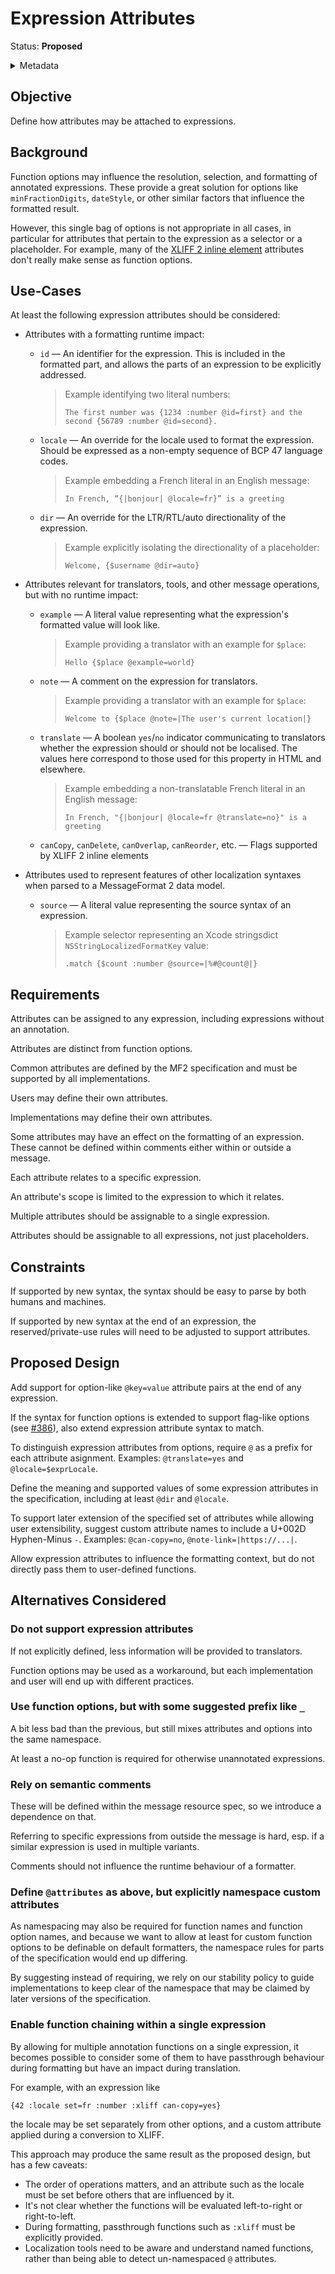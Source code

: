 # Expression Attributes

Status: **Proposed**

<details>
	<summary>Metadata</summary>
	<dl>
		<dt>Contributors</dt>
		<dd>@eemeli</dd>
		<dt>First proposed</dt>
		<dd>2023-08-27</dd>
		<dt>Pull Requests</dt>
		<dd><a href="https://github.com/unicode-org/message-format-wg/pull/458">#458</a></dd>
		<dd><a href="https://github.com/unicode-org/message-format-wg/pull/772">#772</a></dd>
	</dl>
</details>

## Objective

Define how attributes may be attached to expressions.

## Background

Function options may influence the resolution, selection, and formatting of annotated expressions.
These provide a great solution for options like `minFractionDigits`, `dateStyle`,
or other similar factors that influence the formatted result.

However, this single bag of options is not appropriate in all cases,
in particular for attributes that pertain to the expression as a selector or a placeholder.
For example, many of the [XLIFF 2 inline element] attributes don't really make sense as function options.

[XLIFF 2 inline element]: http://docs.oasis-open.org/xliff/xliff-core/v2.1/os/xliff-core-v2.1-os.html#inlineelements

## Use-Cases

At least the following expression attributes should be considered:

- Attributes with a formatting runtime impact:

  - `id` — An identifier for the expression.
    This is included in the formatted part,
    and allows the parts of an expression to be explicitly addressed.

    > Example identifying two literal numbers:
    >
    > ```
    > The first number was {1234 :number @id=first} and the second {56789 :number @id=second}.
    > ```

  - `locale` — An override for the locale used to format the expression.
    Should be expressed as a non-empty sequence of BCP 47 language codes.

    > Example embedding a French literal in an English message:
    >
    > ```
    > In French, “{|bonjour| @locale=fr}” is a greeting
    > ```

  - `dir` — An override for the LTR/RTL/auto directionality of the expression.

    > Example explicitly isolating the directionality of a placeholder:
    >
    > ```
    > Welcome, {$username @dir=auto}
    > ```

- Attributes relevant for translators, tools, and other message operations,
  but with no runtime impact:

  - `example` — A literal value representing
    what the expression's formatted value will look like.

    > Example providing a translator with an example for `$place`:
    >
    > ```
    > Hello {$place @example=world}
    > ```

  - `note` — A comment on the expression for translators.

    > Example providing a translator with an example for `$place`:
    >
    > ```
    > Welcome to {$place @note=|The user's current location|}
    > ```

  - `translate` — A boolean `yes`/`no` indicator communicating to translators
    whether the expression should or should not be localised.
    The values here correspond to those used for this property in HTML and elsewhere.

    > Example embedding a non-translatable French literal in an English message:
    >
    > ```
    > In French, "{|bonjour| @locale=fr @translate=no}" is a greeting
    > ```

  - `canCopy`, `canDelete`, `canOverlap`, `canReorder`, etc. — Flags supported by
    XLIFF 2 inline elements

- Attributes used to represent features of other localization syntaxes
  when parsed to a MessageFormat 2 data model.

  - `source` — A literal value representing the source syntax of an expression.

    > Example selector representing an Xcode stringsdict `NSStringLocalizedFormatKey` value:
    >
    > ```
    > .match {$count :number @source=|%#@count@|}
    > ```

## Requirements

Attributes can be assigned to any expression,
including expressions without an annotation.

Attributes are distinct from function options.

Common attributes are defined by the MF2 specification
and must be supported by all implementations.

Users may define their own attributes.

Implementations may define their own attributes.

Some attributes may have an effect on the formatting of an expression.
These cannot be defined within comments either within or outside a message.

Each attribute relates to a specific expression.

An attribute's scope is limited to the expression to which it relates.

Multiple attributes should be assignable to a single expression.

Attributes should be assignable to all expressions, not just placeholders.

## Constraints

If supported by new syntax,
the syntax should be easy to parse by both humans and machines.

If supported by new syntax at the end of an expression,
the reserved/private-use rules will need to be adjusted to support attributes.

## Proposed Design

Add support for option-like `@key=value` attribute pairs at the end of any expression.

If the syntax for function options is extended to support flag-like options
(see <a href="https://github.com/unicode-org/message-format-wg/issues/386">#386</a>),
also extend expression attribute syntax to match.

To distinguish expression attributes from options,
require `@` as a prefix for each attribute asignment.
Examples: `@translate=yes` and `@locale=$exprLocale`.

Define the meaning and supported values of some expression attributes in the specification,
including at least `@dir` and `@locale`.

To support later extension of the specified set of attributes while allowing user extensibility,
suggest custom attribute names to include a U+002D Hyphen-Minus `-`.
Examples: `@can-copy=no`, `@note-link=|https://...|`.

Allow expression attributes to influence the formatting context,
but do not directly pass them to user-defined functions.

## Alternatives Considered

### Do not support expression attributes

If not explicitly defined, less information will be provided to translators.

Function options may be used as a workaround,
but each implementation and user will end up with different practices.

### Use function options, but with some suggested prefix like `_`

A bit less bad than the previous, but still mixes attributes and options into the same namespace.

At least a no-op function is required for otherwise unannotated expressions.

### Rely on semantic comments

These will be defined within the message resource spec,
so we introduce a dependence on that.

Referring to specific expressions from outside the message is hard,
esp. if a similar expression is used in multiple variants.

Comments should not influence the runtime behaviour of a formatter.

### Define `@attributes` as above, but explicitly namespace custom attributes

As namespacing may also be required for function names and function option names,
and because we want to allow at least for custom function options
to be definable on default formatters,
the namespace rules for parts of the specification would end up differing.

By suggesting instead of requiring,
we rely on our stability policy to guide implementations to keep clear of the namespace
that may be claimed by later versions of the specification.

### Enable function chaining within a single expression

By allowing for multiple annotation functions on a single expression,
it becomes possible to consider some of them to have passthrough behaviour during formatting
but have an impact during translation.

For example, with an expression like

```
{42 :locale set=fr :number :xliff can-copy=yes}
```

the locale may be set separately from other options,
and a custom attribute applied during a conversion to XLIFF.

This approach may produce the same result as the proposed design,
but has a few caveats:

- The order of operations matters,
  and an attribute such as the locale must be set before others that are influenced by it.
- It's not clear whether the functions will be evaluated
  left-to-right or right-to-left.
- During formatting,
  passthrough functions such as `:xliff` must be explicitly provided.
- Localization tools need to be aware and understand named functions,
  rather than being able to detect un-namespaced `@` attributes.
